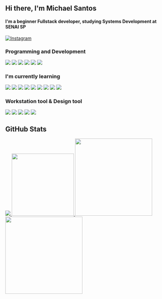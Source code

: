 ## Hi there, I'm Michael Santos
<h4>I'm a beginner Fullstack developer, studying Systems Development at SENAI SP</h1>

[![Instagram](https://img.shields.io/badge/Instagram-E4405F?style=for-the-badge&logo=instagram&logoColor=white)](https://www.instagram.com/_wazmike/)


### Programming and Development
<p>
<code><img src="https://skillicons.dev/icons?i=html"/></code>
<code><img src="https://skillicons.dev/icons?i=js"/></code>
<code><img src="https://skillicons.dev/icons?i=css"/></code>
<code><img src="https://skillicons.dev/icons?i=php"/></code>
<code><img src="https://skillicons.dev/icons?i=mysql"/></code>
<code><img src="https://skillicons.dev/icons?i=tailwind"/></code>
</p>

### I'm currently learning
<p>
<code><img src="https://skillicons.dev/icons?i=bootstrap"/></code>
<code><img src="https://skillicons.dev/icons?i=laravel"/></code>
<code><img src="https://skillicons.dev/icons?i=react"/></code>
<code><img src="https://skillicons.dev/icons?i=java"/></code>
<code><img src="https://skillicons.dev/icons?i=ts"/></code>
<code><img src="https://skillicons.dev/icons?i=py"/></code>
<code><img src="https://skillicons.dev/icons?i=aws"/></code>
<code><img src="https://skillicons.dev/icons?i=docker"/></code>
<code><img src="https://skillicons.dev/icons?i=firebase"/></code>
</p>

### Workstation tool & Design tool 
<p>
<code><img src="https://skillicons.dev/icons?i=vscode"/></code>
<code><img src="https://skillicons.dev/icons?i=idea"/></code>
<code><img src="https://skillicons.dev/icons?i=figma"/></code>
<code><img src="https://skillicons.dev/icons?i=github"/></code>
<code><img src="https://skillicons.dev/icons?i=git"/></code>
</p>

## GitHub Stats
  <a href="https://github.com/MichaelMSantos?tab=repositories">
    <img src="https://github-readme-stats.vercel.app/api?username=MichaelMSantos&show_icons=true&theme=dracula&hide_border=true">
    <img src="https://github-readme-stats.vercel.app/api/top-langs/?username=MichaelMSantos&layout=compact&theme=dracula&hide_border=true&hide=html,CSS" height="195px">
  </a>

  <a href="#">
  <img src="https://github-profile-summary-cards.vercel.app/api/cards/most-commit-language?username=MichaelMSantos&theme=dracula&hide_border=true&exclude=html,CSS" height="242px">
  <img src="http://github-profile-summary-cards.vercel.app/api/cards/repos-per-language?username=MichaelMSantos&theme=dracula&hide_border=true&exclude=html,CSS" height="242px">
  </a>


